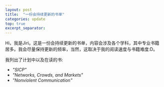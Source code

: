 ```yaml
---
layout: post
title:  "一份会持续更新的书单"
categories: update
top: true
excerpt_separator: 
---
```

 
Hi，我是Jiri。这是一份会持续更新的书单，内容会涉及各个学科，其中专业书籍居多。我会尽量保持更新的频率，当然，这取决于我的阅读速度与书籍难度:D。

我列出了计划中以及在读的书:
- *"SICP"*
- *"Networks, Crowds, and Markets"*
- *"Nonviolent Communication"*
